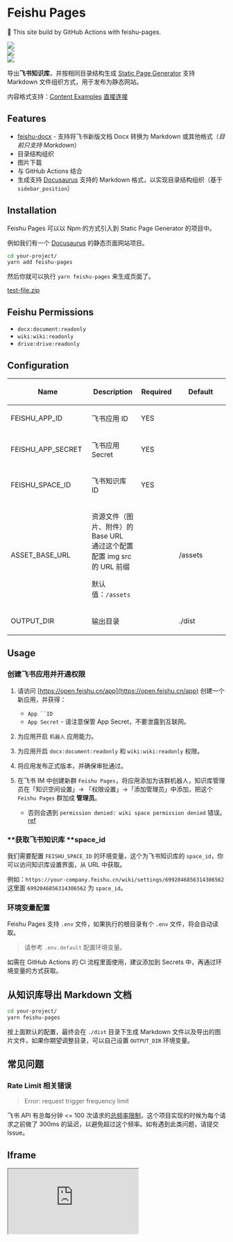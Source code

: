 # Feishu Pages

<div class="callout callout-bg-3 callout-border-2">
<p>🎉 This site build by GitHub Actions with feishu-pages.</p>
</div>

<div class="grid gap-3 grid-cols-3">
<div>
<img src="Bwk8bcQH6oLQn1xjzdacPBckn8d" src-width="1000" src-height="500" align="center"/>
</div>
<div>
<img src="DkwibdF3ooVi0KxttdocdoQ5nPh" src-width="400" src-height="354" align="center"/>
</div>
<div>
<img src="M9hDb8WXzo7TU5xg4xtcvArPnxe" src-width="410" src-height="404" align="center"/>
</div>
</div>

导出**飞书知识库**，并按相同目录结构生成 [Static Page Generator](https://www.google.com/search?q=Static+Page+Generator) 支持 Markdown 文件组织方式，用于发布为静态网站。

内容格式支持：[Content Examples](Ks7jwPEtJiyUXckawcRcJ68jnvg) [直接连接](https://longbridge.feishu.cn/wiki/Ks7jwPEtJiyUXckawcRcJ68jnvg)

## **Features**

- [feishu-docx](https://github.com/longbridgeapp/feishu-pages/tree/main/feishu-docx) - 支持将飞书新版文档 Docx 转换为 Markdown 或其他格式（_目前只支持 Markdown_）
- 目录结构组织
- 图片下载
- 与 GitHub Actions 结合
- 生成支持 [Docusaurus](https://docusaurus.io/) 支持的 Markdown 格式，以实现目录结构组织（基于 `sidebar_position`）

## **Installation**

Feishu Pages 可以以 Npm 的方式引入到 Static Page Generator 的项目中。

例如我们有一个 [Docusaurus](https://docusaurus.io/) 的静态页面网站项目。

```bash
cd your-project/
yarn add feishu-pages
```

然后你就可以执行 `yarn feishu-pages` 来生成页面了。

[test-file.zip](TVEyb1pmWo8oIwxyL3kcIfrrnGd)

## **Feishu Permissions**

- `docx:document:readonly`
- `wiki:wiki:readonly`
- `drive:drive:readonly`

## **Configuration**

<table header_column="1" header_row="1">
<colgroup>
<col width="229"/>
<col width="162"/>
<col width="100"/>
<col width="405"/>
</colgroup>
<thead>
<tr>
<th><p>Name</p></th><th><p>Description</p></th><th><p>Required</p></th><th><p>Default</p></th></tr>
</thead>
<tbody>
<tr>
<td><p>FEISHU_APP_ID</p></td><td><p>飞书应用 ID</p></td><td><p>YES</p></td><td></td></tr>
<tr>
<td><p>FEISHU_APP_SECRET</p></td><td><p>飞书应用 Secret</p></td><td><p>YES</p></td><td></td></tr>
<tr>
<td><p>FEISHU_SPACE_ID</p></td><td><p>飞书知识库 ID</p></td><td><p>YES</p></td><td></td></tr>
<tr>
<td><p>ASSET_BASE_URL</p></td><td><p>资源文件（图片、附件）的 Base URL<br/>通过这个配置配置 img src 的 URL 前缀</p>
<p>默认值：<code>/assets</code></p></td><td></td><td><p>/assets</p></td></tr>
<tr>
<td><p>OUTPUT_DIR</p></td><td><p>输出目录</p></td><td></td><td><p>./dist</p></td></tr>
</tbody>
</table>

## **Usage**

### **创建飞书应用并开通权限**

1. 请访问 [https://open.feishu.cn/app](https://open.feishu.cn/app) 创建一个新应用，并获得：
    - `App ``ID`
    - `App Secret` - 请注意保管 App Secret，不要泄露到互联网。

2. 为应用开启 `机器人` 应用能力。
3. 为应用开启 `docx:document:readonly` 和 `wiki:wiki:readonly` 权限。
4. 将应用发布正式版本，并确保审批通过。
5. 在飞书 IM 中创建新群 `Feishu Pages`，将应用添加为该群机器人，知识库管理员在「知识空间设置」-&gt; 「权限设置」-&gt;「添加管理员」中添加，把这个 `Feishu Pages` 群加成 **管理员**。
    - 否则会遇到 `permission denied: wiki space permission denied` 错误。 [ref](https://open.feishu.cn/document/server-docs/docs/wiki-v2/wiki-qa)

### **获取飞书知识库 ****space_id**

我们需要配置 `FEISHU_SPACE_ID` 的环境变量，这个为飞书知识库的 `space_id`，你可以访问知识库设置界面，从 URL 中获取。

例如：`https://your-company.feishu.cn/wiki/settings/6992046856314306562` 这里面 `6992046856314306562` 为 `space_id`。

### **环境变量配置**

Feishu Pages 支持 `.env` 文件，如果执行的根目录有个 `.env` 文件，将会自动读取。

> 请参考 `.env.default` 配置环境变量。

如需在 GitHub Actions 的 CI 流程里面使用，建议添加到 Secrets 中，再通过环境变量的方式获取。

## **从知识库导出 Markdown 文档**

```bash
cd your-project/
yarn feishu-pages
```

按上面默认的配置，最终会在 `./dist` 目录下生成 Markdown 文件以及导出的图片文件，如果你期望调整目录，可以自己设置 `OUTPUT_DIR` 环境变量。

## **常见问题**

### **Rate Limit 相关错误**

> Error: request trigger frequency limit

飞书 API 有总每分钟 &lt;= 100 次请求的[总频率限制](https://open.feishu.cn/document/ukTMukTMukTM/uUzN04SN3QjL1cDN)，这个项目实现的时候为每个请求之前做了 300ms 的延迟，以避免超过这个频率。如有遇到此类问题，请提交 Issue。

## Iframe

<iframe src="https://www.bilibili.com/video/BV1L94y1t7Yb/"/>

<div class="callout callout-bg-3 callout-border-3">
<p>💡 文档内 <a href="J1o5w2l0NiV8tekJvXycfkkengb">Page Mata</a> 标识为 <code>hide: true</code> 的文档将会被排除掉，你可以用来隐藏一些不想公开的文档。</p>
<p>所有的 Markdown 导出的文件名将遵循知识库的目录树，并按照 Page Meta 里面的 <code>slug</code> 来整理文件夹和文件名。</p>
</div>

<div class="grid gap-3 grid-cols-2">
<div>
<img src="SzJmbprNwo5Y7Cx2MzAc7k7dnCt" src-width="2532" src-height="1480" align="center"/>

<p><a href="https://twitter.com/WaytoAGI">欢迎订阅我们的 X &lt;Twitter&gt;<br/>https://twitter.com/xxx</a></p>
<p>最新知识库精选同步</p>
</div>
<div>
<img src="DPH0bRiUuohOKlxHKnCce5SRnMd" src-width="1642" src-height="847" align="center"/>

<p><a href="https://www.xiaohongshu.com/user/profile/633332ae0000000023038bf6?xhsshare=WeixinSession&appuid=574c21775e87e729545ad275&apptime=1692161211">通往 AI 绘画之路</a>（小红书）</p>
<p>专注于 AI 绘画，分享优质设计 Prompt<br/>This is new line.</p>
</div>
</div>

<table header_column="1" header_row="1">
<colgroup>
<col width="180"/>
<col width="222"/>
<col width="418"/>
</colgroup>
<thead>
<tr>
<th><p>Name</p></th><th><p>Type</p></th><th><p>Website</p></th></tr>
</thead>
<tbody>
<tr>
<td colspan="3"><p>This is merge row.</p></td></tr>
<tr>
<td><p>GitHub</p></td><td><p>Programming</p></td><td><p><a href="https://github.com">https://github.com</a></p></td></tr>
<tr>
<td rowspan="2"><p>Twitter</p></td><td rowspan="2"><p>Social Network</p></td><td><p><a href="https://x.com">https://x.com</a></p></td></tr>
<tr>
<td><p><a href="https://twitter.com">https://twitter.com</a></p></td></tr>
<tr>
<td><p>Dribbble</p></td><td><p>Design</p></td><td><p><a href="https://dribbble.com">https://dribbble.com</a></p></td></tr>
</tbody>
</table>

## **License**

MIT